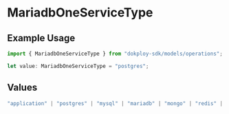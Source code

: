 # MariadbOneServiceType

## Example Usage

```typescript
import { MariadbOneServiceType } from "dokploy-sdk/models/operations";

let value: MariadbOneServiceType = "postgres";
```

## Values

```typescript
"application" | "postgres" | "mysql" | "mariadb" | "mongo" | "redis" | "compose"
```